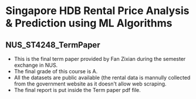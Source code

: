 # Singapore HDB Rental Price Analysis & Prediction using ML Algorithms
## NUS_ST4248_TermPaper

- This is the final term paper provided by Fan Zixian during the semester exchange in NUS.
- The final grade of this course is A.
- All the datasets are public available (the rental data is mannully collected from the government website as it doesn't allow web scraping.
- The final report is put inside the Term paper pdf file.

